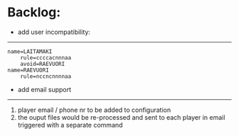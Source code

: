 Backlog:
=======

- add user incompatibility:
------------------------------
    name=LAITAMAKI
        rule=ccccacnnnaa
        avoid=RAEVUORI
    name=RAEVUORI
        rule=nccncnnnnaa

- add email support
------------------------------
  1) player email / phone nr to be added to configuration
  2) the ouput files would be re-processed and sent to each player in email
     triggered with a separate command
  
